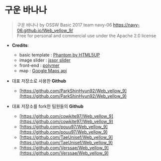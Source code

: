 # 구운 바나나

> 구운 바나나 by OSSW Basic 2017 team navy-06
>https://navy-06.github.io/Web_yellow_9/<br/>
>Free for personal and commercial use under the Apache 2.0 license

* **Credits**:
	* basic template : [Phantom by HTML5UP](https://html5up.net)
	* image slider : [jssor slider](https://www.jssor.com)
	* front-end : [polymer](https://www.polymer-project.org/)
	* map : [Google Maps api](https://developers.google.com/maps/documentation/javascript/adding-a-google-map?hl=ko)


* 대표 저장소로 사용한 **Github**
	* [https://github.com/ParkShinHyun92/Web_yellow_9](https://github.com/ParkShinHyun92/Web_yellow_9)
* 대표 저장소를 fork한 팀원들의 **Github**
	* [https://github.com/cowkite97/Web_yellow_9](https://github.com/cowkite97/Web_yellow_9)
  * [https://github.com/pouu97/Web_yellow_9](https://github.com/pouu97/Web_yellow_9)
  * [https://github.com/TaeUnisef/Web_yellow_9](https://github.com/TaeUnisef/Web_yellow_9)
  * [https://github.com/Verssae/Web_yellow_9](https://github.com/Verssae/Web_yellow_9)
